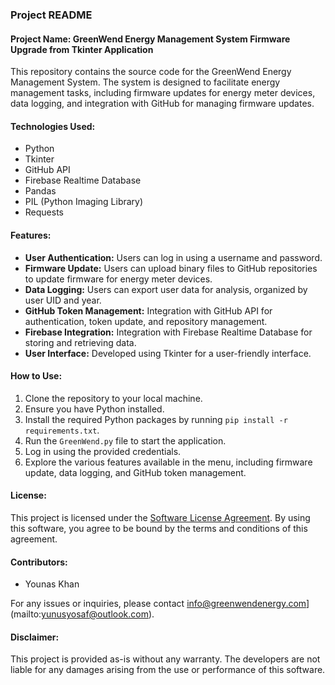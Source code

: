 ### Project README

#### Project Name: GreenWend Energy Management System Firmware Upgrade from Tkinter Application

This repository contains the source code for the GreenWend Energy Management System. The system is designed to facilitate energy management tasks, including firmware updates for energy meter devices, data logging, and integration with GitHub for managing firmware updates.

#### Technologies Used:
- Python
- Tkinter
- GitHub API
- Firebase Realtime Database
- Pandas
- PIL (Python Imaging Library)
- Requests

#### Features:
- **User Authentication:** Users can log in using a username and password.
- **Firmware Update:** Users can upload binary files to GitHub repositories to update firmware for energy meter devices.
- **Data Logging:** Users can export user data for analysis, organized by user UID and year.
- **GitHub Token Management:** Integration with GitHub API for authentication, token update, and repository management.
- **Firebase Integration:** Integration with Firebase Realtime Database for storing and retrieving data.
- **User Interface:** Developed using Tkinter for a user-friendly interface.

#### How to Use:
1. Clone the repository to your local machine.
2. Ensure you have Python installed.
3. Install the required Python packages by running `pip install -r requirements.txt`.
4. Run the `GreenWend.py` file to start the application.
5. Log in using the provided credentials.
6. Explore the various features available in the menu, including firmware update, data logging, and GitHub token management.

#### License:
This project is licensed under the [Software License Agreement](LICENSE). By using this software, you agree to be bound by the terms and conditions of this agreement.

#### Contributors:
- Younas Khan

For any issues or inquiries, please contact info@greenwendenergy.com](mailto:yunusyosaf@outlook.com).

#### Disclaimer:
This project is provided as-is without any warranty. The developers are not liable for any damages arising from the use or performance of this software.
